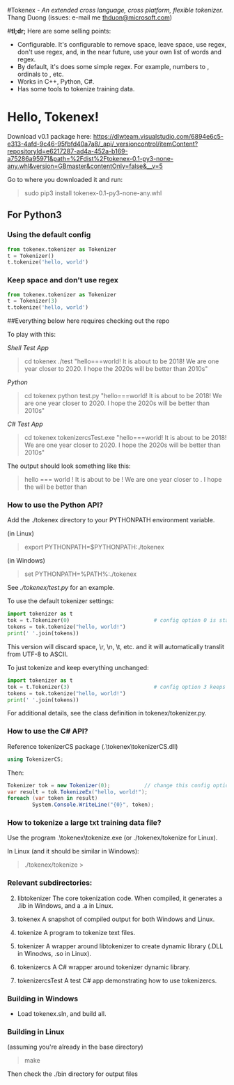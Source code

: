#Tokenex - *An extended cross language, cross platform, flexible tokenizer.*
Thang Duong
(issues: e-mail me thduon@microsoft.com)


#**tl;dr;**
Here are some selling points:
* Configurable.  It's configurable to remove space, leave space, use regex, don't use regex, and, in the near future, use your own list of words and regex.
* By default, it's does some simple regex.  For example, numbers to <int>, ordinals to <ord>, etc.
* Works in C++, Python, C#.
* Has some tools to tokenize training data.


# Hello, Tokenex!

Download v0.1 package here:
https://dlwteam.visualstudio.com/6894e6c5-e313-4afd-9c46-95fbfd40a7a8/_api/_versioncontrol/itemContent?repositoryId=e6217287-ad4a-452a-b169-a75286a95971&path=%2Fdist%2Ftokenex-0.1-py3-none-any.whl&version=GBmaster&contentOnly=false&__v=5

Go to where you downloaded it and run:

> sudo pip3 install tokenex-0.1-py3-none-any.whl

## For Python3

### Using the default config
```python
from tokenex.tokenizer as Tokenizer
t = Tokenizer()
t.tokenize('hello, world')
```

### Keep space and don't use regex
```python
from tokenex.tokenizer as Tokenizer
t = Tokenizer(3)
t.tokenize('hello, world')
```

##Everything below here requires checking out the repo

To play with this:

*Shell Test App*
> cd tokenex
> ./test "hello===world! It is about to be 2018!  We are one year closer to 2020.  I hope the 2020s will be better than 2010s"

*Python*
> cd tokenex
> python test.py "hello===world! It is about to be 2018!  We are one year closer to 2020.  I hope the 2020s will be better than 2010s"

*C# Test App*
> cd tokenex
> tokenizercsTest.exe "hello===world! It is about to be 2018!  We are one year closer to 2020.  I hope the 2020s will be better than 2010s"

The output should look something like this:

> hello === world ! It is about to be <int> ! We are one year closer to <int> . I hope the <decade-year> will be better than <decade-year>


### How to use the Python API?

Add the ./tokenex directory to your PYTHONPATH environment variable.

(in Linux)
> export PYTHONPATH=$PYTHONPATH:./tokenex

(in Windows)
> set PYTHONPATH=%PATH%:./tokenex


See *./tokenex/test.py* for an example.

To use the default tokenizer settings:

```python
import tokenizer as t
tok = t.Tokenizer(0)                           # config option 0 is standard
tokens = tok.tokenize("hello, world!")
print(' '.join(tokens))
```

This version will discard space, \r, \n, \t, etc.  and it will automatically translit from UTF-8 to ASCII.

To just tokenize and keep everything unchanged:

```python
import tokenizer as t
tok = t.Tokenizer(3)                           # config option 3 keeps everything
tokens = tok.tokenize("hello, world!")
print(' '.join(tokens))
```

For additional details, see the class definition in tokenex/tokenizer.py.



### How to use the C# API?


Reference tokenizerCS package (.\tokenex\tokenizerCS.dll)


```csharp
using TokenizerCS;
```

Then:

```csharp
Tokenizer tok = new Tokenizer(0);           // change this config option to 3 to keep everything
var result = tok.TokenizeEx("hello, world!");
foreach (var token in result)
        System.Console.WriteLine("{0}", token);
```

### How to tokenize a large txt training data file?

Use the program .\tokenex\tokenize.exe (or ./tokenex/tokenize for Linux).

In Linux (and it should be similar in Windows):

> ./tokenex/tokenize <input-file> > <output-file>


### Relevant subdirectories:
2. libtokenizer
        The core tokenization code.  When compiled, it generates a .lib in Windows, and a .a in Linux.

4. tokenex
        A snapshot of compiled output for both Windows and Linux.

5. tokenize
        A program to tokenize text files.

6. tokenizer
        A wrapper around libtokenizer to create dynamic library (.DLL in Winodws, .so in Linux).

7. tokenizercs
        A C# wrapper around tokenizer dynamic library.

8. tokenizercsTest
        A test C# app demonstrating how to use tokenizercs.

### Building in Windows

* Load tokenex.sln, and build all.

### Building in Linux

(assuming you're already in the base directory)
> make

Then check the ./bin directory for output files

